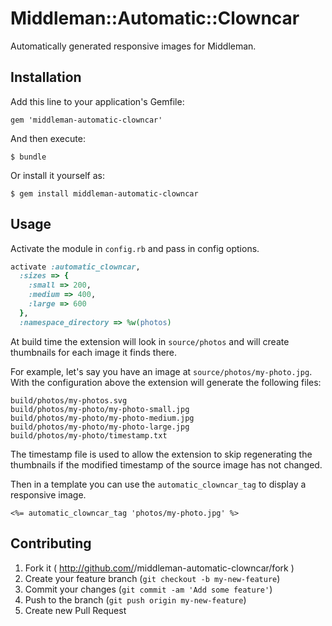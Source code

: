 # Middleman::Automatic::Clowncar

Automatically generated responsive images for Middleman.

## Installation

Add this line to your application's Gemfile:

    gem 'middleman-automatic-clowncar'

And then execute:

    $ bundle

Or install it yourself as:

    $ gem install middleman-automatic-clowncar

## Usage

Activate the module in `config.rb` and pass in config options.

```ruby
activate :automatic_clowncar,
  :sizes => {
    :small => 200,
    :medium => 400,
    :large => 600
  },
  :namespace_directory => %w(photos)
```

At build time the extension will look in `source/photos` and will create
thumbnails for each image it finds there.

For example, let's say you have an image at
`source/photos/my-photo.jpg`. With the configuration above the extension
will generate the following files:

```
build/photos/my-photos.svg
build/photos/my-photo/my-photo-small.jpg
build/photos/my-photo/my-photo-medium.jpg
build/photos/my-photo/my-photo-large.jpg
build/photos/my-photo/timestamp.txt
```

The timestamp file is used to allow the extension to skip regenerating
the thumbnails if the modified timestamp of the source image has not changed.

Then in a template you can use the `automatic_clowncar_tag` to display a
responsive image.

```erb
<%= automatic_clowncar_tag 'photos/my-photo.jpg' %>
```

## Contributing

1. Fork it ( http://github.com/<my-github-username>/middleman-automatic-clowncar/fork )
2. Create your feature branch (`git checkout -b my-new-feature`)
3. Commit your changes (`git commit -am 'Add some feature'`)
4. Push to the branch (`git push origin my-new-feature`)
5. Create new Pull Request
